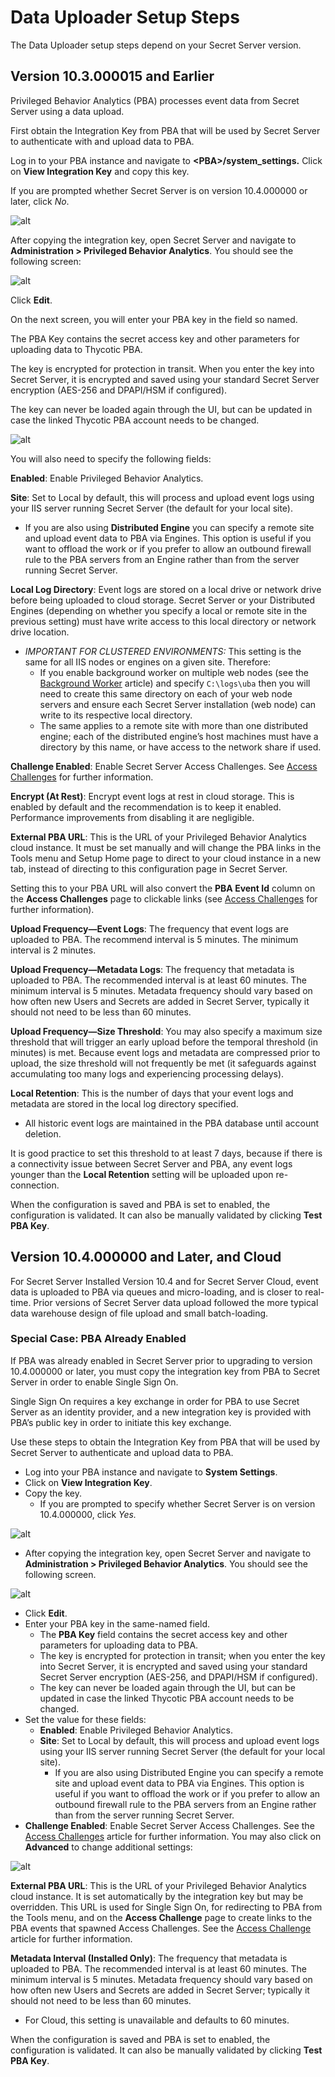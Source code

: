 ﻿[title]: # (Data Uploader Setup)
[tags]: # (Privileged Behavior Analytics,PBA,Data Uploader)
[priority]: # (3030)

# Data Uploader Setup Steps

The Data Uploader setup steps depend on your Secret Server version.

## Version 10.3.000015 and Earlier

Privileged Behavior Analytics (PBA) processes event data from Secret Server using a data upload.

First obtain the Integration Key from PBA that will be used by Secret Server to authenticate with and upload data to PBA.

Log in to your PBA instance and navigate to **\<PBA\>/system_settings.** Click on **View Integration Key** and copy this key.

If you are prompted whether Secret Server is on version 10.4.000000 or later, click *No*.

![alt](images/01-data-uploader.png)

After copying the integration key, open Secret Server and navigate to **Administration > Privileged Behavior Analytics**. You should see the following screen:

![alt](images/pba-challenge-enabled.jpg)

Click **Edit**.

On the next screen, you will enter your PBA key in the field so named.

The PBA Key contains the secret access key and other parameters for uploading data to Thycotic PBA.

The key is encrypted for protection in transit. When you enter the key into Secret Server, it is encrypted and saved using your standard Secret Server encryption (AES-256 and DPAPI/HSM if configured).

The key can never be loaded again through the UI, but can be updated in case the linked Thycotic PBA account needs to be changed.

![alt](images/local-log-dir.jpg)

You will also need to specify the following fields:

**Enabled**: Enable Privileged Behavior Analytics.

**Site**: Set to Local by default, this will process and upload event logs using your IIS server running Secret Server (the default for your local site).

* If you are also using **Distributed Engine** you can specify a remote site and upload event data to PBA via Engines. This option is useful if you want to offload the work or if you prefer to allow an outbound firewall rule to the PBA servers from an Engine rather than from the server running Secret Server.

**Local Log Directory**: Event logs are stored on a local drive or network drive before being uploaded to cloud storage. Secret Server or your Distributed Engines (depending on whether you specify a local or remote site in the previous setting) must have write access to this local directory or network drive location.

* *IMPORTANT FOR CLUSTERED ENVIRONMENTS:* This setting is the same for all IIS nodes or engines on a given site. Therefore:
  * If you enable background worker on multiple web nodes (see the [Background Worker](bkground-worker-clust-env.md) article) and specify `C:\logs\uba` then you will need to create this same directory on each of your web node servers and ensure each Secret Server installation (web node) can write to its respective local directory.
  * The same applies to a remote site with more than one distributed engine; each of the distributed engine’s host machines must have a directory by this name, or have access to the network share if used.

**Challenge Enabled**: Enable Secret Server Access Challenges. See [Access Challenges](../access-challenges.md) for further information.

**Encrypt (At Rest)**: Encrypt event logs at rest in cloud storage. This is enabled by default and the recommendation is to keep it enabled. Performance improvements from disabling it are negligible.

**External PBA URL**: This is the URL of your Privileged Behavior Analytics cloud instance. It must be set manually and will change the PBA links in the Tools menu and Setup Home page to direct to your cloud instance in a new tab, instead of directing to this configuration page in Secret Server.

Setting this to your PBA URL will also convert the **PBA Event Id** column on the **Access Challenges** page to clickable links (see [Access Challenges](../access-challenges.md) for further information).

**Upload Frequency—Event Logs**: The frequency that event logs are uploaded to PBA. The recommend interval is 5 minutes. The minimum interval is 2 minutes.

**Upload Frequency—Metadata Logs**: The frequency that metadata is uploaded to PBA. The recommended interval is at least 60 minutes. The minimum interval is 5 minutes. Metadata frequency should vary based on how often new Users and Secrets are added in Secret Server, typically it should not need to be less than 60 minutes.

**Upload Frequency—Size Threshold**: You may also specify a maximum size threshold that will trigger an early upload before the temporal threshold (in minutes) is met. Because event logs and metadata are compressed prior to upload, the size threshold will not frequently be met (it safeguards against accumulating too many logs and experiencing processing delays).

**Local Retention**: This is the number of days that your event logs and metadata are stored in the local log directory specified.

* All historic event logs are maintained in the PBA database until account deletion.

It is good practice to set this threshold to at least 7 days, because if there is a connectivity issue between Secret Server and PBA, any event logs younger than the **Local Retention** setting will be uploaded upon re-connection.

When the configuration is saved and PBA is set to enabled, the configuration is validated. It can also be manually validated by clicking **Test PBA Key**.

## Version 10.4.000000 and Later, and Cloud

For Secret Server Installed Version 10.4 and for Secret Server Cloud, event data is uploaded to PBA via queues and micro-loading, and is closer to real-time. Prior versions of Secret Server data upload followed the more typical data warehouse design of file upload and small batch-loading.

### Special Case: PBA Already Enabled

If PBA was already enabled in Secret Server prior to upgrading to version 10.4.000000 or later, you must copy the integration key from PBA to Secret Server in order to enable Single Sign On.

Single Sign On requires a key exchange in order for PBA to use Secret Server as an identity provider, and a new integration key is provided with PBA’s public key in order to initiate this key exchange.

Use these steps to obtain the Integration Key from PBA that will be used by Secret Server to authenticate and upload data to PBA.

* Log into your PBA instance and navigate to **System Settings**.
* Click on **View Integration Key**.
* Copy the key.
  * If you are prompted to specify whether Secret Server is on version 10.4.000000, click *Yes.*

![alt](images/integration-settings.jpg)

* After copying the integration key, open Secret Server and navigate to **Administration > Privileged Behavior Analytics**. You should see the following screen.

![alt](images/confirm-ss-key.jpg)

* Click **Edit**.
* Enter your PBA key in the same-named field.
  * The **PBA Key** field contains the secret access key and other parameters for uploading data to PBA.
  * The key is encrypted for protection in transit; when you enter the key into Secret Server, it is encrypted and saved using your standard Secret Server encryption (AES-256, and DPAPI/HSM if configured).
  * The key can never be loaded again through the UI, but can be updated in case the linked Thycotic PBA account needs to be changed.
* Set the value for these fields:
  * **Enabled**: Enable Privileged Behavior Analytics.
  * **Site**: Set to Local by default, this will process and upload event logs using your IIS server running Secret Server (the default for your local site).
    * If you are also using Distributed Engine you can specify a remote site and upload event data to PBA via Engines. This option is useful if you want to offload the work or if you prefer to allow an outbound firewall rule to the PBA servers from an Engine rather than from the server running Secret Server.
* **Challenge Enabled**: Enable Secret Server Access Challenges. See the [Access Challenges](../access-challenges.md) article for further information. You may also click on **Advanced** to change additional settings:

![alt](images/pba-int-key.jpg)

**External PBA URL**: This is the URL of your Privileged Behavior Analytics cloud instance. It is set automatically by the integration key but may be overridden. This URL is used for Single Sign On, for redirecting to PBA from the Tools menu, and on the **Access Challenge** page to create links to the PBA events that spawned Access Challenges. See the [Access Challenge](../access-challenge.md) article for further information.

**Metadata Interval (Installed Only)**: The frequency that metadata is uploaded to PBA. The recommended interval is at least 60 minutes. The minimum interval is 5 minutes. Metadata frequency should vary based on how often new Users and Secrets are added in Secret Server; typically it should not need to be less than 60 minutes.

* For Cloud, this setting is unavailable and defaults to 60 minutes.

When the configuration is saved and PBA is set to enabled, the configuration is validated. It can also be manually validated by clicking **Test PBA Key**.

